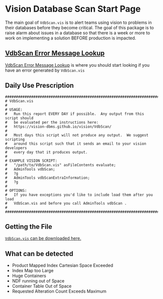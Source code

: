 # Vision Database Scan Start Page

The main goal of `VdbScan.vis` is to alert teams using vision to problems in their databases before they become critical. The goal of this package is to raise alarm about issues in a database so that there is a week or more to work on implementing a solution BEFORE production is impacted.

## [VdbScan Error Message Lookup](VdbScan-error-message-lookup.html)

[VdbScan Error Message Lookup](VdbScan-error-message-lookup.html) is where you should start looking if you have an error generated by `VdbScan.vis`

## Daily Use Prescription

```
################################################################################
# VdbScan.vis
#
# USAGE:
#   Run this report EVERY DAY if possible.  Any output from this script should
#   be evaluated per the instructions here:
#   https://vision-dbms.github.io/vision/VdbScan/
#
#   Most days this script will not produce any output.  We suggest scripting
#   around this script such that it sends an email to your vision developers
#   every day that it produces output.
#
# EXAMPLE VISION SCRIPT:
#   "/path/to/VdbScan.vis" asFileContents evaluate;
#   AdminTools vdbScan;
#   ?g
#   AdminTools vdbScanExtraInformation;
#   ?g
#
# OPTIONS:
#   If you have exceptions you'd like to include load them after you load
#   VdbScan.vis and before you call AdminTools vdbScan .
#
################################################################################
```

## Getting the File

[`VdbScan.vis` can be downloaded here.](https://github.com/vision-dbms/vision/blob/master/application/localvision/bootstrap/protocol/utilities/VdbScan.vis)

## What can be detected

* Product Mapped Index Cartesian Space Exceeded
* Index Map too Large
* Huge Containers
* NDF running out of Space
* Container Table Out of Space
* Requested Alteration Count Exceeds Maximum

